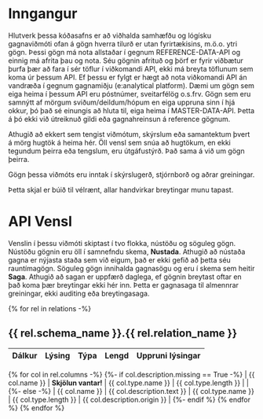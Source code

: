 <!-- Space: DAT -->
<!-- Parent: Skjölun -->
<!-- Title: Reference Data API -->

# Inngangur
Hlutverk þessa kóðasafns er að viðhalda samhæfðu og lógísku gagnaviðmóti ofan á gögn hverra tilurð er utan fyrirtækisins, m.ö.o. ytri gögn.
Þessi gögn má nota allstaðar í gegnum REFERENCE-DATA-API og einnig má afrita þau og nota. Séu gögnin afrituð og þörf er fyrir viðbætur þurfa þær að fara í sér töflur í viðkomandi API, ekki má breyta töflunum sem koma úr þessum API. Ef þessu er fylgt er hægt að nota viðkomandi API án vandræða í gegnum gagnamiðju (e:analytical platform).
Dæmi um gögn sem eiga heima í þessum API eru póstnúmer, sveitarfélög o.s.frv. Gögn sem eru samnýtt af mörgum sviðum/deildum/hópum en eiga uppruna sinn í hjá okkur, þó það sé einungis að hluta til, eiga heima í MASTER-DATA-API. Þetta á þó ekki við útreiknuð gildi eða gagnahreinsun á reference gögnum.

Athugið að ekkert sem tengist viðmótum, skýrslum eða samantektum þvert á mörg hugtök á heima hér.
Öll vensl sem snúa að hugtökum, en ekki tegundum þeirra eða tengslum, eru útgáfustýrð. Það sama á við um gögn þeirra.  

Gögn þessa viðmóts eru inntak í skýrslugerð, stjórnborð og aðrar greiningar.  

Þetta skjal er búið til vélrænt, allar handvirkar breytingar munu tapast.

# API Vensl
Venslin í þessu viðmóti skiptast í tvo flokka, nústöðu og söguleg gögn. Nústöðu gögnin eru öll í samnefndu skema, **Nustada**. Athugið að nústaða gagna er nýjasta staða sem við eigum, það er ekki gefið að þetta séu rauntímagögn. Söguleg gögn innihalda gagnasögu og eru í skema sem heitir **Saga**. Athugið að sagan er uppfærð daglega, ef gögnin breytast oftar en það koma þær breytingar ekki hér inn. Þetta er gagnasaga til almennrar greiningar, ekki auditing eða breytingasaga.

{% for rel in relations -%}
## {{ rel.schema_name }}.{{ rel.relation_name }}

| Dálkur        | Lýsing        | Týpa          | Lengd         | Uppruni lýsingar |
| :------------ | :------------ | :------------ | :------------ | :------------    |
{% for col in rel.columns -%}
    {%- if col.description.missing == True -%}
| {{ col.name }} | **Skjölun vantar!** | {{ col.type.name }} | {{ col.type.length }} |  |
    {%- else -%}
| {{ col.name }} | {{ col.description.text }} | {{ col.type.name }} | {{ col.type.length }} | {{ col.description.origin }} |
    {%- endif %}
{% endfor %}
{% endfor %}